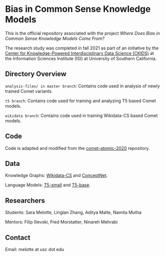 # Bias in Common Sense Knowledge Models

This is the official repository associated with the project *Where Does Bias in Common Sense Knowledge Models Come From?* 

The research study was completed in fall 2021 as part of an initiative by the [Center for Knowledge-Powered Interdisciplinary Data Science (CKIDS)](https://sites.usc.edu/ckids/) at the Information Sciences Institute (ISI) at University of Southern California.


## Directory Overview

```analysis-files/ in master branch```: Contains code used in analysis of newly trained Comet variants.

```t5 branch```: Contains code used for training and analyzing T5 based Comet models.

```wikidata branch```: Contains code used in training Wikidata-CS based Comet models.


## Code

Code is adapted and modified from the [comet-atomic-2020](https://github.com/allenai/comet-atomic-2020) repository.

## Data

Knowledge Graphs: [Wikidata-CS](https://zenodo.org/record/3983030/files/wikidata-cs-20200504.tsv?download=1) and [ConceptNet](https://drive.google.com/file/d/1bhkeTjDeheLXQdRpaJk6F5uTUFTpgQW0/view).

Language Models: [T5-small](https://huggingface.co/t5-small) and [T5-base](https://huggingface.co/t5-base).

## Researchers

Students: Sara Melotte, Linglan Zhang, Aditya Malte, Namita Mutha

Mentors: Filip Ilievski, Fred Morstatter, Ninareh Mehrabi

## Contact
Email: melotte at usc dot edu